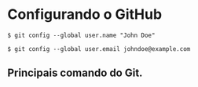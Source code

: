 # Configurando o GitHub

`$ git config --global user.name "John Doe"`

`$ git config --global user.email johndoe@example.com`

## Principais comando do Git.